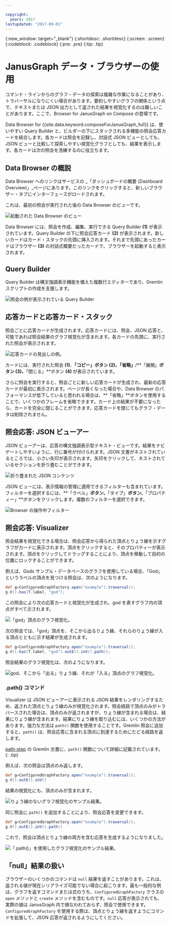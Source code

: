 ```yaml
---

copyright:
  years: 2017
lastupdated: "2017-09-01"
---
```


{:new_window: target="_blank"}
{:shortdesc: .shortdesc}
{:screen: .screen}
{:codeblock: .codeblock}
{:pre: .pre}
{:tip: .tip}

# JanusGraph データ・ブラウザーの使用

コマンド・ラインからのグラフ・データの探索は複雑な作業になることがあり、トラバーサルになりにくい場合があります。要約しやすいグラフの関係という点で、テキストまたは JSON 出力として返された結果を視覚化するのは難しいことがあります。ここで、Browser for JanusGraph on Compose の登場です。

Data Browser for {{site.data.keyword.composeForJanusGraph_full}} は、使いやすい Query Builder と、ビルダーの下にスタックされる多機能の照会応答カードを結合します。各カードは照会を記録し、対話式 JSON ビューとしても、JSON ビューと比較して探索しやすい視覚化グラフとしても、結果を表示します。各カードは次の照会を洗練するのに役立ちます。

## Data Browser の概説

Data Browser へのリンクはサービスの _「ダッシュボードの概要 (Dashboard Overview)」_ページにあります。このリンクをクリックすると、新しいブラウザー・タブにインターフェースがロードされます。

これは、最初の照会が実行された後の Data Browser のビューです。

![起動された Data Browser のビュー](./images/databrowser_taggedFullscreenbrowser.png "起動された Data Browser のビュー。Query Builder、JSON 形式とビジュアル形式の照会出力、ウェルカム・メッセージ、チュートリアルが表示されています。")

Data Browser には、照会を作成、編集、実行できる Query Builder **(1)** が表示されています。Query Builder の下に照会応答カード **(2)** が表示されます。新しいカードはカード・スタックの先頭に挿入されます。それまで先頭にあったカードはブラウザー **(3)** の対話式概要だったカードで、ブラウザーを起動すると表示されます。

## Query Builder

Query Builder は構文強調表示機能を備えた複数行エディターであり、Gremlin スクリプトの作成を支援します。

![照会の例が表示されている Query Builder](./images/databrowser_taggedquerybuilder.png "照会の例が表示されている Query Builder")

## 応答カードと応答カード・スタック

照会ごとに応答カードが生成されます。応答カードには、照会、JSON 応答と、可能であれば照会結果のグラフ視覚化が含まれます。各カードの先頭に、実行された照会が表示されます。

![応答カードの見出しの例。](./images/databrowser_querybar.png)

カードには、実行された照会 **(1)**、**「コピー」**ボタン **(2)**、**「省略」**/**「展開」**ボタン **(3)**、**「閉じる」**ボタン **(4)** が表示されています。

さらに照会を実行すると、照会ごとに新しい応答カードが生成され、最新の応答カードが最初に表示されます。ページが長くなった場合や、Data Browser のパフォーマンスが低下していると思われる場合は、**「省略」**ボタンを使用することで、いくつかのフレームを省略できます。カード上の結果が不要になったら、カードを完全に閉じることができます。応答カードを閉じてもグラフ・データは削除されません。

## 照会応答: JSON ビューアー

JSON ビューアーは、応答の構文強調表示型テキスト・ビューです。結果をナビゲートしやすいように、行に番号が付けられます。JSON 文書がネストされているところでは、小さい矢印が表示されます。矢印をクリックして、ネストされているセクションを折り畳むことができます。

![折り畳まれた JSON コンテンツ](./images/databrowser_queryresponse.png)

JSON ビューには、表示情報の管理に適用できるフィルターも含まれています。フィルターを選択するには、**「ラベル」**ボタン、**「タイプ」**ボタン、**「プロパティー」**ボタンをクリックします。複数のフィルターを選択できます。

![Browser の操作中フィルター](./images/databrowser_filteractions.png)

## 照会応答: Visualizer

照会結果を視覚化できる場合は、照会応答から得られた頂点とりょう線を示すグラフがカードに表示されます。頂点をクリックすると、そのプロパティーが表示されます。頂点をクリックしてドラッグすることにより、頂点を移動して目的の位置にロックすることができます。

例えば、Gods サンプル・データベースのグラフを使用している場合、「God」というラベルの頂点を見つける照会は、次のようになります。

```groovy
def g=ConfiguredGraphFactory.open("example").traversal();
g.V().has(T.label, "god");
```

この照会により次の応答カードと視覚化が生成され、god を表すグラフ内の頂点がすべて示されます。

![「god」頂点のグラフ視覚化。](./images/databrowser_visualization.png)

次の照会では、「god」頂点を、そこから出るりょう線、それらのりょう線が入る頂点とともに示す結果が生成されます。

```groovy
def g=ConfiguredGraphFactory.open("example").traversal();
g.V().has(T.label, "god").outE().inV().path();
```

照会結果のグラフ視覚化は、次のようになります。

![god、そこから「出る」りょう線、それが「入る」頂点のグラフ視覚化。](./images/databrowser_edgesvertices.png)

### .path() コマンド

Visualizer は JSON ビューアーに表示される JSON 結果をレンダリングするため、返された頂点とりょう線のみが視覚化されます。照会経路で頂点のみがトラバースされた場合は、頂点のみが返されますが、りょう線が含まれる場合は、結果にりょう線が含まれます。結果にりょう線を取り込むには、いくつかの方法があります。強力な方法は `path()` 関数を使用することです。Gremlin 照会に追加すると、`path()` は、照会応答に含まれる頂点に到達するためにたどる経路を返します。

[path-step](http://tinkerpop.apache.org/docs/current/reference/#path-step) の Gremlin 文書に、`path()` 関数について詳細に記載されています。
{: .tip}

例えば、次の照会は頂点のみ返します。

```groovy
def g=ConfiguredGraphFactory.open("example").traversal();
g.V().outE().inV()
```

結果の視覚化にも、頂点のみが含まれます。

![りょう線のないグラフ視覚化のサンプル結果。](./images/databrowser_visualization2.png)

同じ照会に `path()` を追加することにより、照会応答を変更できます。

```groovy
def g=ConfiguredGraphFactory.open("example").traversal();
g.V().outE().inV().path()
```

これで、照会は頂点とりょう線の両方を含む応答を生成するようになりました。

![「.path()」を使用したグラフ視覚化のサンプル結果。](./images/databrowser_visualization3.png)

## 「null」結果の扱い

ブラウザーのいくつかのコマンドは `null` 結果を返すことがあります。これは、返される値が現在シリアライズ可能でない場合に起こります。最も一般的な例は、グラフを返すコマンドまたは式のうち、`ConfiguredGraphFactory` クラスの `open` メソッドと `create` メソッドを含むものです。`null` 応答が表示されても、実際の値は JanusGraph 内で損なわれておらず、照会で使用できます。`ConfiguredGraphFactory` を使用する際は、頂点とりょう線を返すようにコマンドを拡張して、JSON 応答が返されるようにしてください。
